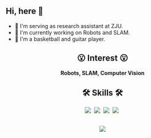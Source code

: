 ## Hi, here 👋
- 🔭 I'm serving as research assistant at ZJU.
- 🌱 I'm currently working on Robots and SLAM.
- 🏅 I'm a basketball and guitar player.
###

<div align="center">

## 😮 Interest 😮
**Robots, SLAM, Computer Vision**


## 🛠 Skills 🛠
<p align="center">
  <img src="https://img.shields.io/badge/ROS-22314E?style=flat-square&logo=ROS&logoColor=white"/></a>&nbsp 
  <img src="https://img.shields.io/badge/Python-3766AB?style=flat-square&logo=Python&logoColor=white"/></a>&nbsp 
  <img src="https://img.shields.io/badge/C++-00599C?style=flat-square&logo=C%2B%2B&logoColor=white"/></a>&nbsp 
<!--   <img src="https://img.shields.io/badge/MATLAB-FF452F?style=flat-square&logo=Mathworks&logoColor=white"/></a>&nbsp  -->
  <img src="https://img.shields.io/badge/CUDA-76B900?logo=nvidia&logoColor=white"/></a>&nbsp 
</p>

##
<img align="center" src="https://github-readme-stats.vercel.app/api?username=Yixin-F&show_icons=true&icon_color=CE1D2D&text_color=718096&bg_color=ffffff&hide_title=true" />


